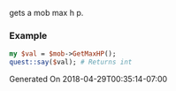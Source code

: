 gets a mob max h p.
### Example

```perl
my $val = $mob->GetMaxHP();
quest::say($val); # Returns int
```


Generated On 2018-04-29T00:35:14-07:00